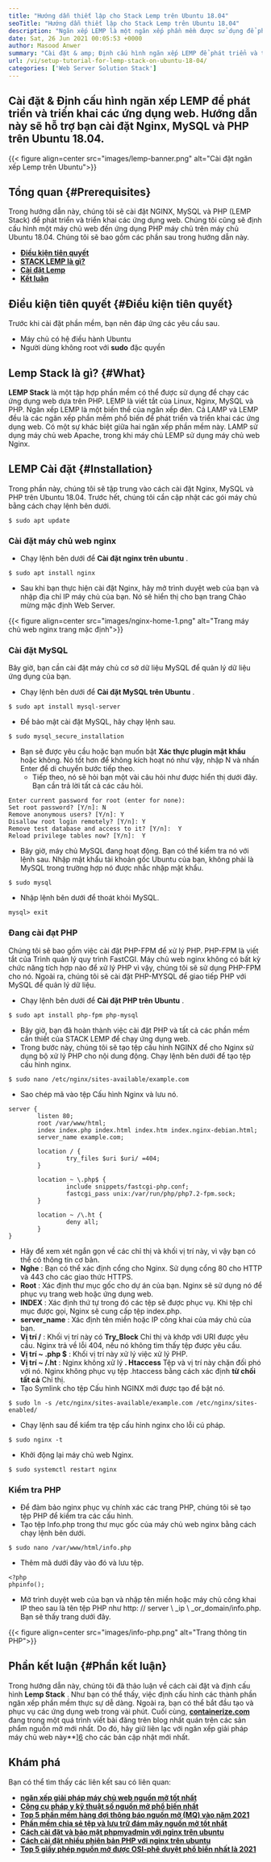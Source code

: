 ```yaml
---
title: "Hướng dẫn thiết lập cho Stack Lemp trên Ubuntu 18.04" 
seoTitle: "Hướng dẫn thiết lập cho Stack Lemp trên Ubuntu 18.04" 
description: "Ngăn xếp LEMP là một ngăn xếp phần mềm được sử dụng để phát triển và triển khai các ứng dụng web. Tìm hiểu cách cài đặt Nginx, MySQL và PHP trên Ubuntu 18.04." 
date: Sat, 26 Jun 2021 00:05:53 +0000
author: Masood Anwer
summary: "Cài đặt & amp; Định cấu hình ngăn xếp LEMP để phát triển và triển khai các ứng dụng web. Hướng dẫn này sẽ hỗ trợ bạn cài đặt Nginx, MySQL và PHP trên Ubuntu 18.04." 
url: /vi/setup-tutorial-for-lemp-stack-on-ubuntu-18-04/
categories: ['Web Server Solution Stack']
---
```


## Cài đặt & Định cấu hình ngăn xếp LEMP để phát triển và triển khai các ứng dụng web. Hướng dẫn này sẽ hỗ trợ bạn cài đặt Nginx, MySQL và PHP trên Ubuntu 18.04.

{{< figure align=center src="images/lemp-banner.png" alt="Cài đặt ngăn xếp Lemp trên Ubuntu">}}


## Tổng quan {#Prerequisites}

Trong hướng dẫn này, chúng tôi sẽ cài đặt NGINX, MySQL và PHP (LEMP Stack) để phát triển và triển khai các ứng dụng web. Chúng tôi cũng sẽ định cấu hình một máy chủ web đến ứng dụng PHP máy chủ trên máy chủ Ubuntu 18.04. Chúng tôi sẽ bao gồm các phần sau trong hướng dẫn này.
* [  **Điều kiện tiên quyết**  ][1]
* [  **STACK LEMP là gì?**  ][2]
* [  **Cài đặt Lemp**  ][3]
* [  **Kết luận**  ][4]

## Điều kiện tiên quyết {#Điều kiện tiên quyết}

Trước khi cài đặt phần mềm, bạn nên đáp ứng các yêu cầu sau.
  * Máy chủ có hệ điều hành Ubuntu
* Người dùng không root với  **sudo**  đặc quyền

## Lemp Stack là gì? {#What}

 **LEMP Stack** là một tập hợp phần mềm có thể được sử dụng để chạy các ứng dụng web dựa trên PHP. LEMP là viết tắt của Linux, Nginx, MySQL và PHP. Ngăn xếp LEMP là một biến thể của ngăn xếp đèn. Cả LAMP và LEMP đều là các ngăn xếp phần mềm phổ biến để phát triển và triển khai các ứng dụng web. Có một sự khác biệt giữa hai ngăn xếp phần mềm này. LAMP sử dụng máy chủ web Apache, trong khi máy chủ LEMP sử dụng máy chủ web Nginx.

## LEMP Cài đặt {#Installation}

Trong phần này, chúng tôi sẽ tập trung vào cách cài đặt Nginx, MySQL và PHP trên Ubuntu 18.04. Trước hết, chúng tôi cần cập nhật các gói máy chủ bằng cách chạy lệnh bên dưới.
```
$ sudo apt update
```

### Cài đặt máy chủ web nginx
* Chạy lệnh bên dưới để  **Cài đặt nginx trên ubuntu**  .
```
$ sudo apt install nginx
```
  * Sau khi bạn thực hiện cài đặt Nginx, hãy mở trình duyệt web của bạn và nhập địa chỉ IP máy chủ của bạn. Nó sẽ hiển thị cho bạn trang Chào mừng mặc định Web Server.

{{< figure align=center src="images/nginx-home-1.png" alt="Trang máy chủ web nginx trang mặc định">}}


### Cài đặt MySQL
Bây giờ, bạn cần cài đặt máy chủ cơ sở dữ liệu MySQL để quản lý dữ liệu ứng dụng của bạn.
* Chạy lệnh bên dưới để  **Cài đặt MySQL trên Ubuntu**  .
```
$ sudo apt install mysql-server
```
  * Để bảo mật cài đặt MySQL, hãy chạy lệnh sau.
```
$ sudo mysql_secure_installation
```
* Bạn sẽ được yêu cầu hoặc bạn muốn bật  **Xác thực plugin mật khẩu**  hoặc không. Nó tốt hơn để không kích hoạt nó như vậy, nhập N và nhấn Enter để di chuyển bước tiếp theo.
  * Tiếp theo, nó sẽ hỏi bạn một vài câu hỏi như được hiển thị dưới đây. Bạn cần trả lời tất cả các câu hỏi.
```
Enter current password for root (enter for none):
Set root password? [Y/n]: N
Remove anonymous users? [Y/n]: Y
Disallow root login remotely? [Y/n]: Y
Remove test database and access to it? [Y/n]:  Y
Reload privilege tables now? [Y/n]:  Y
```
  * Bây giờ, máy chủ MySQL đang hoạt động. Bạn có thể kiểm tra nó với lệnh sau. Nhập mật khẩu tài khoản gốc Ubuntu của bạn, không phải là MySQL trong trường hợp nó được nhắc nhập mật khẩu.
```
$ sudo mysql
```
  * Nhập lệnh bên dưới để thoát khỏi MySQL.
```
mysql> exit
```

### Đang cài đạt PHP
Chúng tôi sẽ bao gồm việc cài đặt PHP-FPM để xử lý PHP. PHP-FPM là viết tắt của Trình quản lý quy trình FastCGI. Máy chủ web nginx không có bất kỳ chức năng tích hợp nào để xử lý PHP vì vậy, chúng tôi sẽ sử dụng PHP-FPM cho nó. Ngoài ra, chúng tôi sẽ cài đặt PHP-MYSQL để giao tiếp PHP với MySQL để quản lý dữ liệu.
* Chạy lệnh bên dưới để  **Cài đặt PHP trên Ubuntu**  .
```
$ sudo apt install php-fpm php-mysql
```
  * Bây giờ, bạn đã hoàn thành việc cài đặt PHP và tất cả các phần mềm cần thiết của STACK LEMP để chạy ứng dụng web.
  * Trong bước này, chúng tôi sẽ tạo tệp cấu hình NGINX để cho Nginx sử dụng bộ xử lý PHP cho nội dung động. Chạy lệnh bên dưới để tạo tệp cấu hình nginx.
```
$ sudo nano /etc/nginx/sites-available/example.com
```
  * Sao chép mã vào tệp Cấu hình Nginx và lưu nó.
```
server {
        listen 80;
        root /var/www/html;
        index index.php index.html index.htm index.nginx-debian.html;
        server_name example.com;

        location / {
                try_files $uri $uri/ =404;
        }

        location ~ \.php$ {
                include snippets/fastcgi-php.conf;
                fastcgi_pass unix:/var/run/php/php7.2-fpm.sock;
        }

        location ~ /\.ht {
                deny all;
        }
}
```
  * Hãy để xem xét ngắn gọn về các chỉ thị và khối vị trí này, vì vậy bạn có thể có thông tin cơ bản.
*  **Nghe**  : Bạn có thể xác định cổng cho Nginx. Sử dụng cổng 80 cho HTTP và 443 cho các giao thức HTTPS.
*  **Root**  : Xác định thư mục gốc cho dự án của bạn. Nginx sẽ sử dụng nó để phục vụ trang web hoặc ứng dụng web.
*  **INDEX**  : Xác định thứ tự trong đó các tệp sẽ được phục vụ. Khi tệp chỉ mục được gọi, Nginx sẽ cung cấp tệp index.php.
*  **server_name**  : Xác định tên miền hoặc IP công khai của máy chủ của bạn.
*  **Vị trí /** : Khối vị trí này có **Try_Block**  Chỉ thị và khớp với URI được yêu cầu. Nginx trả về lỗi 404, nếu nó không tìm thấy tệp được yêu cầu.
*  **Vị trí ~ .php $**  : Khối vị trí này xử lý việc xử lý PHP.
*  **Vị trí ~ /.ht** : Nginx không xử lý  **. Htaccess**  Tệp và vị trí này chặn đối phó với nó. Nginx không phục vụ tệp .htaccess bằng cách xác định **từ chối tất cả**  Chỉ thị.
  * Tạo Symlink cho tệp Cấu hình NGINX mới được tạo để bật nó.
```
$ sudo ln -s /etc/nginx/sites-available/example.com /etc/nginx/sites-enabled/
```
  * Chạy lệnh sau để kiểm tra tệp cấu hình nginx cho lỗi cú pháp.
```
$ sudo nginx -t
```
  * Khởi động lại máy chủ web Nginx.
```
$ sudo systemctl restart nginx
```

### Kiểm tra PHP
  * Để đảm bảo nginx phục vụ chính xác các trang PHP, chúng tôi sẽ tạo tệp PHP để kiểm tra các cấu hình.
  * Tạo tệp Info.php trong thư mục gốc của máy chủ web nginx bằng cách chạy lệnh bên dưới.
```
$ sudo nano /var/www/html/info.php
```
  * Thêm mã dưới đây vào đó và lưu tệp.
```
<?php
phpinfo();
```
  * Mở trình duyệt web của bạn và nhập tên miền hoặc máy chủ công khai IP theo sau là tên tệp PHP như http: // server \ _ip \ _or_domain/info.php. Bạn sẽ thấy trang dưới đây.

{{< figure align=center src="images/info-php.png" alt="Trang thông tin PHP">}}


## Phần kết luận {#Phần kết luận}

Trong hướng dẫn này, chúng tôi đã thảo luận về cách cài đặt và định cấu hình  **Lemp Stack**  . Như bạn có thể thấy, việc định cấu hình các thành phần ngăn xếp phần mềm thực sự dễ dàng. Ngoài ra, bạn có thể bắt đầu tạo và phục vụ các ứng dụng web trong vài phút.
Cuối cùng, [  **containerize.com**  ][5] đang trong một quá trình viết bài đăng trên blog nhất quán trên các sản phẩm nguồn mở mới nhất. Do đó, hãy giữ liên lạc với ngăn xếp giải pháp máy chủ web này**][6] cho các bản cập nhật mới nhất.

## Khám phá
Bạn có thể tìm thấy các liên kết sau có liên quan:
* [  **ngăn xếp giải pháp máy chủ web nguồn mở tốt nhất**  ][7]
*  **[Công cụ pháp y kỹ thuật số nguồn mở phổ biến nhất][8]**  
*  **[Top 5 phần mềm hàng đợi thông báo nguồn mở (MQ) vào năm 2021][9]**  
*  **[Phần mềm chia sẻ tệp và lưu trữ đám mây nguồn mở tốt nhất][10]**  
* [  **Cách cài đặt và bảo mật phpmyadmin với nginx trên ubuntu**  ][11]
* [  **Cách cài đặt nhiều phiên bản PHP với nginx trên ubuntu**  ][12]
* [  **Top 5 giấy phép nguồn mở được OSI-phê duyệt phổ biến nhất là 2021**  ][13]



 [1]: #Prerequisites
 [2]: #What
 [3]: #Installation
 [4]: #Conclusion
 [5]: https://containerize.com
 [6]: https://blog.containerize.com/category/web-server-solution-stack/
 [7]: https://products.containerize.com/solution-stack/
 [8]: https://blog.containerize.com/digital-forensic-tools/top-5-open-source-digital-forensic-tools-in-2021/
 [9]: https://blog.containerize.com/message-queue-software/top-5-open-source-message-queue-software-in-2021/
 [10]: https://products.containerize.com/backup-and-sync/
 [11]: https://blog.containerize.com/web-server-solution-stack/how-to-install-and-secure-phpmyadmin-with-nginx-on-ubuntu/
 [12]: https://blog.containerize.com/web-server-solution-stack/how-to-install-multiple-php-versions-with-nginx-on-ubuntu/
 [13]: https://blog.containerize.com/licenses-standards/top-5-most-popular-osi-approved-open-source-licenses-of-2021/

